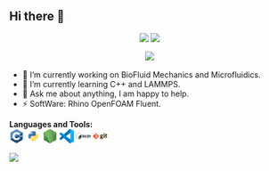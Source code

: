 ## Hi there 👋



<p align="center"> 
<img height="160em" src="https://github-readme-stats.vercel.app/api?username=Veenxz&show_icons=true&layout=compact&line_height=20&theme=vue-dark&bg_color=30,e96443,904e95&title_color=fff&text_color=fff" />  <img height="160em" src="https://github-readme-stats.vercel.app/api/top-langs/?username=Veenxz&layout=compact&bg_color=30,3bb3f3,0063b1&title_color=fff&text_color=fff" />
</p>
<p align="center"> <img height="180em" src="https://github-readme-stats.vercel.app/api/wakatime?username=Veenxz&bg_color=30,5094f0,24c020&title_color=fff&text_color=fff" /></p>
<!--[![ReadMe Card](https://github-readme-stats.vercel.app/api/pin/?username=Veenxz&repo=My_Beamer)](https://github.com/Veenxz/My_Beamer)-->

<!--
**Veenxz/Veenxz** is a ✨ _special_ ✨ repository because its `README.md` (this file) appears on your GitHub profile.

Here are some ideas to get you started:

- 🔭 I’m currently working on Microfluidic.
- 🌱 I’m currently learning C++.
- 👯 I’m looking to collaborate on ...
- 🤔 I’m looking for help with ...
- 💬 Ask me about ...
- 📫 How to reach me: ...
- 😄 Pronouns: ...
- ⚡ Fun fact: ...
-->

- 🔭 I’m currently working on BioFluid Mechanics and Microfluidics.
- 🌱 I’m currently learning C++ and LAMMPS.
- 💬 Ask me about anything, I am happy to help.
- ⚡ SoftWare: Rhino OpenFOAM Fluent.

**Languages and Tools:**  
<code><img height="26" src="https://raw.githubusercontent.com/github/explore/80688e429a7d4ef2fca1e82350fe8e3517d3494d/topics/cpp/cpp.png"></code>
<code><img height="26" src="https://raw.githubusercontent.com/github/explore/80688e429a7d4ef2fca1e82350fe8e3517d3494d/topics/python/python.png"></code>
<code><img height="26" src="https://raw.githubusercontent.com/github/explore/80688e429a7d4ef2fca1e82350fe8e3517d3494d/topics/nodejs/nodejs.png"></code>
<code><img height="26" src="https://raw.githubusercontent.com/github/explore/80688e429a7d4ef2fca1e82350fe8e3517d3494d/topics/visual-studio-code/visual-studio-code.png"></code>
<code><img height="26" src="https://raw.githubusercontent.com/github/explore/80688e429a7d4ef2fca1e82350fe8e3517d3494d/topics/bash/bash.png"></code>
<code><img height="26" src="https://raw.githubusercontent.com/github/explore/80688e429a7d4ef2fca1e82350fe8e3517d3494d/topics/git/git.png"></code>


![](https://visitor-badge.glitch.me/badge?page_id=Veenxz)
<br />
